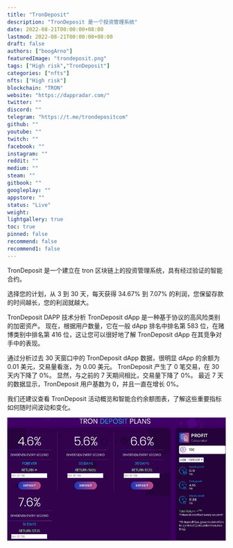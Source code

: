 ```yaml
---
title: "TronDeposit"
description: "TronDeposit 是一个投资管理系统"
date: 2022-08-21T00:00:00+08:00
lastmod: 2022-08-21T00:00:00+08:00
draft: false
authors: ["boogArno"]
featuredImage: "trondeposit.png"
tags: ["High risk","TronDeposit"]
categories: ["nfts"]
nfts: ["High risk"]
blockchain: "TRON"
website: "https://dappradar.com/"
twitter: ""
discord: ""
telegram: "https://t.me/trondepositcom"
github: ""
youtube: ""
twitch: ""
facebook: ""
instagram: ""
reddit: ""
medium: ""
steam: ""
gitbook: ""
googleplay: ""
appstore: ""
status: "Live"
weight: 
lightgallery: true
toc: true
pinned: false
recommend: false
recommend1: false
---
```

TronDeposit 是一个建立在 tron 区块链上的投资管理系统，具有经过验证的智能合约。

选择您的计划，从 3 到 30 天，每天获得 34.67% 到 7.07% 的利润，您保留存款的时间越长，您的利润就越大。



TronDeposit DAPP 技术分析
TronDeposit dApp 是一种基于协议的高风险类别的加密资产。 现在，根据用户数量，它在一般 dApp 排名中排名第 583 位，在赌博类别中排名第 416 位，这让您可以很好地了解 TronDeposit dApp 在其竞争对手中的表现。

通过分析过去 30 天窗口中的 TronDeposit dApp 数据，很明显 dApp 的余额为 0.01 美元，交易量看涨，为 0.00 美元。 TronDeposit 产生了 0 笔交易，在 30 天内下降了 0%。 显然，与之前的 7 天期间相比，交易量下降了 0%。 最近 7 天的数据显示，TronDeposit 用户基数为 0，并且一直在增长 0%。

我们还建议查看 TronDeposit 活动概览和智能合约余额图表，了解这些重要指标如何随时间波动和变化。

![1554309949439](1554309949439.png)



